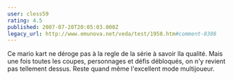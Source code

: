 ```yaml
---
user: cless59
rating: 4.5
published: 2007-07-20T20:05:03.000Z
legacy_url: http://www.emunova.net/veda/test/1958.htm#comment-8386
---
```

Ce mario kart ne déroge pas à la regle de la série à savoir lla qualité. Mais une fois toutes les coupes, personnages et défis débloqués, on n'y revient pas tellement dessus. Reste quand même l'excellent mode multijoueur.